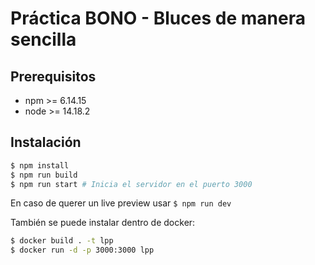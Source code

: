 # Práctica BONO - Bluces de manera sencilla

## Prerequisitos
- npm >= 6.14.15
- node >= 14.18.2

## Instalación
```bash
$ npm install
$ npm run build
$ npm run start # Inicia el servidor en el puerto 3000
```

En caso de querer un live preview usar `$ npm run dev`

También se puede instalar dentro de docker:

```bash
$ docker build . -t lpp
$ docker run -d -p 3000:3000 lpp
```
